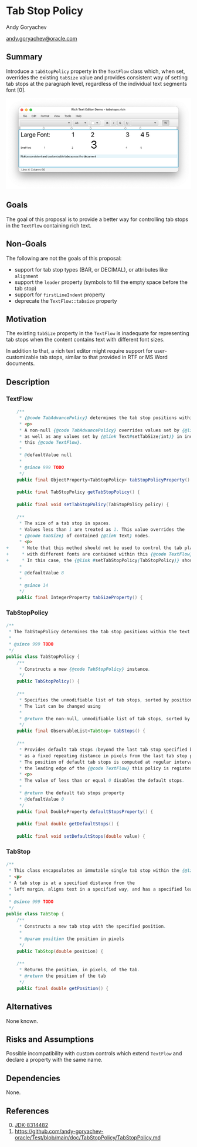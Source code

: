 # Tab Stop Policy

Andy Goryachev

<andy.goryachev@oracle.com>


## Summary

Introduce a `tabStopPolicy` property in the `TextFlow` class which, when set, overrides the existing `tabSize`
value and provides consistent way of setting tab stops at the paragraph level, regardless of the individual text
segments font [0].

![screenshot](tab-stops-demo.png)


## Goals

The goal of this proposal is to provide a better way for controlling tab stops in the `TextFlow` containing rich text.



## Non-Goals

The following are not the goals of this proposal:

- support for tab stop types (BAR, or DECIMAL), or attributes like `alignment`
- support the `leader` property (symbols to fill the empty space before the tab stop)
- support for `firstLineIndent` property
- deprecate the `TextFlow::tabsize` property



## Motivation

The existing `tabSize` property in the `TextFlow` is inadequate for representing tab stops when the content
contains text with different font sizes.

In addition to that, a rich text editor might require support for user-customizable tab stops, similar to that provided
in RTF or MS Word documents.




## Description

### TextFlow

```java
    /**
     * {@code TabAdvancePolicy} determines the tab stop positions within this {@code TextFlow}.
     * <p>
     * A non-null {@code TabAdvancePolicy} overrides values set by {@link #setTabSize(int)},
     * as well as any values set by {@link Text#setTabSize(int)} in individual {@code Text} instances within
     * this {@code TextFlow}.
     *
     * @defaultValue null
     *
     * @since 999 TODO
     */
    public final ObjectProperty<TabStopPolicy> tabStopPolicyProperty() {

    public final TabStopPolicy getTabStopPolicy() {

    public final void setTabStopPolicy(TabStopPolicy policy) {

    /**
     * The size of a tab stop in spaces.
     * Values less than 1 are treated as 1. This value overrides the
     * {@code tabSize} of contained {@link Text} nodes.
     * <p>
+     * Note that this method should not be used to control the tab placement when multiple {@code Text} nodes
+     * with different fonts are contained within this {@code TextFlow}.
+     * In this case, the {@link #setTabStopPolicy(TabStopPolicy)} should be used instead.
     *
     * @defaultValue 8
     *
     * @since 14
     */
    public final IntegerProperty tabSizeProperty() {
```


### TabStopPolicy

```java
/**
 * The TabStopPolicy determines the tab stop positions within the text layout.
 *
 * @since 999 TODO
 */
public class TabStopPolicy {
    /**
     * Constructs a new {@code TabStopPolicy} instance.
     */
    public TabStopPolicy() {

    /**
     * Specifies the unmodifiable list of tab stops, sorted by position from smallest to largest.
     * The list can be changed using
     *
     * @return the non-null, unmodifiable list of tab stops, sorted by position
     */
    public final ObservableList<TabStop> tabStops() {

    /**
     * Provides default tab stops (beyond the last tab stop specified by {@code #tabStops()},
     * as a fixed repeating distance in pixels from the last tab stop position.
     * The position of default tab stops is computed at regular intervals relative to
     * the leading edge of the {@code TextFlow} this policy is registered with.
     * <p>
     * The value of less than or equal 0 disables the default stops.
     *
     * @return the default tab stops property
     * @defaultValue 0
     */
    public final DoubleProperty defaultStopsProperty() {

    public final double getDefaultStops() {

    public final void setDefaultStops(double value) {
```

### TabStop

```java
/**
 * This class encapsulates an immutable single tab stop within the {@link TabStopPolicy}.
 * <p>
 * A tab stop is at a specified distance from the
 * left margin, aligns text in a specified way, and has a specified leader.
 *
 * @since 999 TODO
 */
public class TabStop {
    /**
     * Constructs a new tab stop with the specified position.
     *
     * @param position the position in pixels
     */
    public TabStop(double position) {

    /**
     * Returns the position, in pixels, of the tab.
     * @return the position of the tab
     */
    public final double getPosition() {
```


## Alternatives

None known.



## Risks and Assumptions

Possible incompatibility with custom controls which extend `TextFlow` and declare a property with the same name. 



## Dependencies

None.



## References

0. [JDK-8314482](https://bugs.openjdk.org/browse/JDK-8314482)
1. https://github.com/andy-goryachev-oracle/Test/blob/main/doc/TabStopPolicy/TabStopPolicy.md
